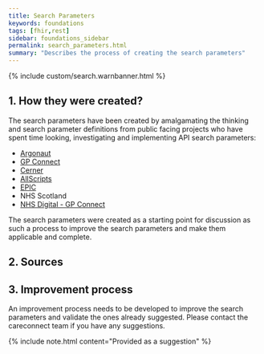 ```yaml
---
title: Search Parameters
keywords: foundations
tags: [fhir,rest]
sidebar: foundations_sidebar
permalink: search_parameters.html
summary: "Describes the process of creating the search parameters"
---
```


{% include custom/search.warnbanner.html %}

## 1. How they were created? ##

The search parameters have been created by amalgamating the thinking and search parameter definitions from public facing projects who have spent time looking, investigating and implementing API search parameters:


- [Argonaut](http://www.fhir.org/guides/argonaut/r2/Conformance-server.html)
- [GP Connect](https://nhsconnect.github.io/gpconnect/accessrecord_rest.html)
- [Cerner](http://fhir.cerner.com/millennium/dstu2/)
- [AllScripts](https://developer.allscripts.com/)
- [EPIC](https://open.epic.com/Interface/FHIR)
- NHS Scotland
- [NHS Digital - GP Connect](https://nhsconnect.github.io/gpconnect/accessrecord_rest.html)

The search parameters were created as a starting point for discussion as such a process to improve the search parameters and make them applicable and complete.

## 2. Sources ##



## 3. Improvement process ##

An improvement process needs to be developed to improve the search parameters and validate the ones already suggested. Please contact the careconnect team if you have any suggestions.

{% include note.html content="Provided as a suggestion" %}
